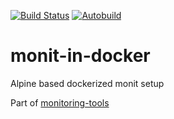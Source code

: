 [![Build Status](https://api.travis-ci.org/Andrey9kin/monit-in-docker.svg?branch=master)](https://travis-ci.org/Andrey9kin/monit-in-docker)
[![Autobuild](https://img.shields.io/docker/automated/andrey9kin/monit-in-docker.svg)](https://hub.docker.com/r/andrey9kin/monit-in-docker/)

# monit-in-docker
Alpine based dockerized monit setup

Part of [monitoring-tools](https://github.com/Andrey9kin/monitoring-tools)


